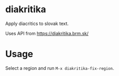 # diakritika

Apply diacritics to slovak text.

Uses API from https://diakritika.brm.sk/

# Usage

Select a region and run `M-x diakritika-fix-region`.

